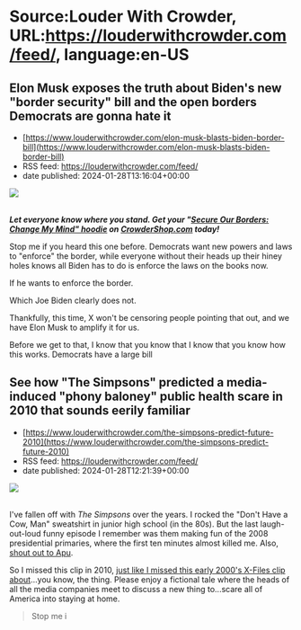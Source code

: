 # Source:Louder With Crowder, URL:https://louderwithcrowder.com/feed/, language:en-US

## Elon Musk exposes the truth about Biden's new "border security" bill and the open borders Democrats are gonna hate it
 - [https://www.louderwithcrowder.com/elon-musk-blasts-biden-border-bill](https://www.louderwithcrowder.com/elon-musk-blasts-biden-border-bill)
 - RSS feed: https://louderwithcrowder.com/feed/
 - date published: 2024-01-28T13:16:04+00:00

<img src="https://www.louderwithcrowder.com/media-library/image.jpg?id=51206173&amp;width=1245&amp;height=700&amp;coordinates=0%2C0%2C0%2C0" /><br /><br /><p><strong><em>Let everyone know where you stand. Get your "<a href="https://crowdershop.com/products/secure-our-borders-hoodie" target="_blank">Secure Our Borders: Change My Mind" hoodie</a> on <a href="https://crowdershop.com/" target="_blank">CrowderShop.com</a> today!</em></strong></p><p>Stop me if you heard this one before. Democrats want new powers and laws to "enforce" the border, while everyone without their heads up their hiney holes knows all Biden has to do is enforce the laws on the books now. </p><p>If he wants to enforce the border. </p><p>Which Joe Biden clearly does not. </p><p>Thankfully, this time, X won't be censoring people pointing that out, and we have Elon Musk to amplify it for us.</p><p>Before we get to that, I know that you know that I know that you know how this works. Democrats have a large bill 

## See how "The Simpsons" predicted a media-induced "phony baloney" public health scare in 2010 that sounds eerily familiar
 - [https://www.louderwithcrowder.com/the-simpsons-predict-future-2010](https://www.louderwithcrowder.com/the-simpsons-predict-future-2010)
 - RSS feed: https://louderwithcrowder.com/feed/
 - date published: 2024-01-28T12:21:39+00:00

<img src="https://www.louderwithcrowder.com/media-library/image.png?id=32917177&amp;width=1200&amp;height=800&amp;coordinates=0%2C0%2C24%2C0" /><br /><br /><p>I've fallen off with <em>The Simpsons</em> over the years. I rocked the "Don't Have a Cow, Man" sweatshirt in junior high school (in the 80s). But the last laugh-out-loud funny episode I remember was them making fun of the 2008 presidential primaries, where the first ten minutes almost killed me. Also, <a href="https://www.louderwithcrowder.com/apu-akaash-singh" target="_blank">shout out to Apu</a>.</p><p>So I missed this clip in 2010, <a href="https://www.louderwithcrowder.com/x-files-viral-clip" target="_blank">just like I missed this early 2000's X-Files clip about</a>...you know, the thing. Please enjoy a fictional tale where the heads of all the media companies meet to discuss a new thing to...scare all of America into staying at home.</p><div class="rm-embed embed-media"><blockquote class="twitter-tweet">Stop me i

